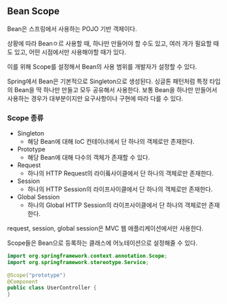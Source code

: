 ## Bean Scope

Bean은 스프링에서 사용하는 POJO 기반 객체이다.

상황에 따라 Beanㅇ르 사용할 때, 하나만 만들어야 할 수도 있고, 여러 개가 필요할 때도 있고, 어떤 시점에서만 사용해야할 때가 있다.

이를 위해 Scope를 설정해서 Bean의 사용 범위를 개발자가 설정할 수 있다.

Spring에서 Bean은 기본적으로 Singleton으로 생성된다. 싱글톤 패턴처럼 특정 타입의 Bean을 딱 하나만 만들고 모두 공유해서 사용한다. 보통 Bean을 하나만 만들어서 사용하는 경우가 대부분이지만 요구사항이나 구현에 따라 다를 수 있다.


### Scope 종류

- Singleton
	- 해당 Bean에 대해 IoC 컨테이너에서 단 하나의 객체로만 존재한다.
- Prototype
	- 해당 Bean에 대해 다수의 객체가 존재할 수 있다.
- Request
	- 하나의 HTTP Request의 라이픜사이클에서 단 하나의 객체로만 존재한다.
- Session
	- 하나의 HTTP Session의 라이프사이클에서 단 하나의 객체로만 존재한다.
- Global Session
	- 하나의 Global HTTP Session의 라이프사이클에서 단 하나의 객체로만 존재한다.

request, session, global session은 MVC 웹 애플리케이션에서만 사용한다.



Scope들은 Bean으로 등록하는 클래스에 어노테이션으로 설정해줄 수 있다.

```java
import org.springframework.context.annotation.Scope;
import org.springframework.stereotype.Service;
 
@Scope("prototype")
@Component
public class UserController {
}
```

